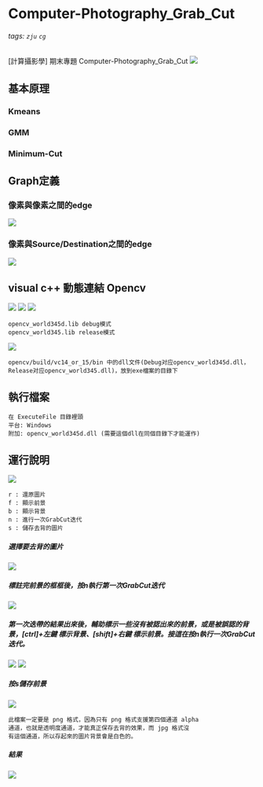 # Computer-Photography_Grab_Cut
###### tags: `zju` `cg`
 [計算攝影學] 期末專題 Computer-Photography_Grab_Cut
![](https://i.imgur.com/YjwO7eT.png)


## 基本原理
### Kmeans
### GMM
### Minimum-Cut

## Graph定義
### 像素與像素之間的edge
![](https://i.imgur.com/no0KWbj.png)
### 像素與Source/Destination之間的edge
![](https://i.imgur.com/2abmNJU.png)

## visual c++ 動態連結 Opencv
![](https://i.imgur.com/utPknzs.png)
![](https://i.imgur.com/RGNRRrW.png)
![](https://i.imgur.com/jr9jFk7.png)
```
opencv_world345d.lib debug模式
opencv_world345.lib release模式
```
![](https://i.imgur.com/W0qHEOL.png)
```
opencv/build/vc14_or_15/bin 中的dll文件(Debug对应opencv_world345d.dll，Release对应opencv_world345.dll)，放到exe檔案的目錄下
```

## 執行檔案
```command=
在 ExecuteFile 目錄裡頭
平台: Windows
附加: opencv_world345d.dll (需要這個dll在同個目錄下才能運作)
```

## 運行說明
![](https://i.imgur.com/GheXw4r.png)
```command=
r : 還原圖片
f : 顯示前景
b : 顯示背景
n : 進行一次GrabCut迭代
s : 儲存去背的圖片
```
##### 選擇要去背的圖片
![](https://i.imgur.com/lbSTv6C.png)
##### 標註完前景的框框後，按n執行第一次GrabCut迭代
![](https://i.imgur.com/8hmwaJR.png)
##### 第一次迭帶的結果出來後，輔助標示一些沒有被認出來的前景，或是被誤認的背景，[ctrl]+左鍵 標示背景、[shift]+右鍵 標示前景。接這在按n執行一次GrabCut迭代。
![](https://i.imgur.com/bqxSCIm.png)
![](https://i.imgur.com/X3vRdSg.png)
##### 按s儲存前景
![](https://i.imgur.com/JE85mxw.png)
```
此檔案一定要是 png 格式，因為只有 png 格式支援第四個通道 alpha
通道，也就是透明度通道，才能真正保存去背的效果，而 jpg 格式沒
有這個通道，所以存起來的圖片背景會是白色的。
```
##### 結果
![](https://i.imgur.com/J6abGSf.png)

